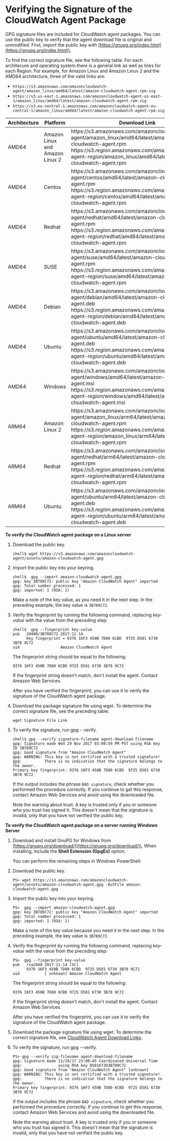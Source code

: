 # Verifying the Signature of the CloudWatch Agent Package<a name="verify-CloudWatch-Agent-Package-Signature"></a>

GPG signature files are included for CloudWatch agent packages\. You can use the public key to verify that the agent download file is original and unmodified\. First, import the public key with [https://gnupg.org/index.html](https://gnupg.org/index.html)\.

To find the correct signature file, see the following table\. For each architecure and operating system there is a general link as well as links for each Region\. For example, for Amazon Linux and Amazon Linux 2 and the AMD64 architecture, three of the valid links are:
+ `https://s3.amazonaws.com/amazoncloudwatch-agent/amazon_linux/amd64/latest/amazon-cloudwatch-agent.rpm.sig`
+ `https://s3.us-east-1.amazonaws.com/amazoncloudwatch-agent-us-east-1/amazon_linux/amd64/latest/amazon-cloudwatch-agent.rpm.sig`
+ `https://s3.eu-central-1.amazonaws.com/amazoncloudwatch-agent-eu-central-1/amazon_linux/amd64/latest/amazon-cloudwatch-agent.rpm.sig`


| Architecture | Platform | Download Link | Signature File Link | 
| --- | --- | --- | --- | 
|  AMD64 |  Amazon Linux and Amazon Linux 2  |  https://s3\.amazonaws\.com/amazoncloudwatch\-agent/amazon\_linux/amd64/latest/amazon\-cloudwatch\-agent\.rpm https://s3\.*region*\.amazonaws\.com/amazoncloudwatch\-agent\-*region*/amazon\_linux/amd64/latest/amazon\-cloudwatch\-agent\.rpm  |  https://s3\.amazonaws\.com/amazoncloudwatch\-agent/amazon\_linux/amd64/latest/amazon\-cloudwatch\-agent\.rpm\.sig https://s3\.*region*\.amazonaws\.com/amazoncloudwatch\-agent\-*region*/amazon\_linux/amd64/latest/amazon\-cloudwatch\-agent\.rpm\.sig  | 
|  AMD64 |  Centos  |  https://s3\.amazonaws\.com/amazoncloudwatch\-agent/centos/amd64/latest/amazon\-cloudwatch\-agent\.rpm https://s3\.*region*\.amazonaws\.com/amazoncloudwatch\-agent\-*region*/centos/amd64/latest/amazon\-cloudwatch\-agent\.rpm  |  https://s3\.amazonaws\.com/amazoncloudwatch\-agent/centos/amd64/latest/amazon\-cloudwatch\-agent\.rpm\.sig https://s3\.*region*\.amazonaws\.com/amazoncloudwatch\-agent\-*region*/centos/amd64/latest/amazon\-cloudwatch\-agent\.rpm\.sig  | 
|  AMD64 |  Redhat  |  https://s3\.amazonaws\.com/amazoncloudwatch\-agent/redhat/amd64/latest/amazon\-cloudwatch\-agent\.rpm https://s3\.*region*\.amazonaws\.com/amazoncloudwatch\-agent\-*region*/redhat/amd64/latest/amazon\-cloudwatch\-agent\.rpm  |  https://s3\.amazonaws\.com/amazoncloudwatch\-agent/redhat/amd64/latest/amazon\-cloudwatch\-agent\.rpm\.sig https://s3\.*region*\.amazonaws\.com/amazoncloudwatch\-agent\-*region*/redhat/amd64/latest/amazon\-cloudwatch\-agent\.rpm\.sig  | 
|  AMD64 |  SUSE  |  https://s3\.amazonaws\.com/amazoncloudwatch\-agent/suse/amd64/latest/amazon\-cloudwatch\-agent\.rpm https://s3\.*region*\.amazonaws\.com/amazoncloudwatch\-agent\-*region*/suse/amd64/latest/amazon\-cloudwatch\-agent\.rpm  |  https://s3\.amazonaws\.com/amazoncloudwatch\-agent/suse/amd64/latest/amazon\-cloudwatch\-agent\.rpm\.sig https://s3\.*region*\.amazonaws\.com/amazoncloudwatch\-agent\-*region*/suse/amd64/latest/amazon\-cloudwatch\-agent\.rpm\.sig  | 
|  AMD64 |  Debian  |  https://s3\.amazonaws\.com/amazoncloudwatch\-agent/debian/amd64/latest/amazon\-cloudwatch\-agent\.deb https://s3\.*region*\.amazonaws\.com/amazoncloudwatch\-agent\-*region*/debian/amd64/latest/amazon\-cloudwatch\-agent\.deb  |  https://s3\.amazonaws\.com/amazoncloudwatch\-agent/debian/amd64/latest/amazon\-cloudwatch\-agent\.deb\.sig https://s3\.*region*\.amazonaws\.com/amazoncloudwatch\-agent\-*region*/debian/amd64/latest/amazon\-cloudwatch\-agent\.deb\.sig  | 
|  AMD64 |  Ubuntu  |  https://s3\.amazonaws\.com/amazoncloudwatch\-agent/ubuntu/amd64/latest/amazon\-cloudwatch\-agent\.deb https://s3\.*region*\.amazonaws\.com/amazoncloudwatch\-agent\-*region*/ubuntu/amd64/latest/amazon\-cloudwatch\-agent\.deb  |  https://s3\.amazonaws\.com/amazoncloudwatch\-agent/ubuntu/amd64/latest/amazon\-cloudwatch\-agent\.deb\.sig https://s3\.*region*\.amazonaws\.com/amazoncloudwatch\-agent\-*region*/ubuntu/amd64/latest/amazon\-cloudwatch\-agent\.deb\.sig  | 
|  AMD64 |  Windows  |  https://s3\.amazonaws\.com/amazoncloudwatch\-agent/windows/amd64/latest/amazon\-cloudwatch\-agent\.msi https://s3\.*region*\.amazonaws\.com/amazoncloudwatch\-agent\-*region*/windows/amd64/latest/amazon\-cloudwatch\-agent\.msi  |   https://s3\.amazonaws\.com/amazoncloudwatch\-agent/windows/amd64/latest/amazon\-cloudwatch\-agent\.msi\.sig  https://s3\.*region*\.amazonaws\.com/amazoncloudwatch\-agent\-*region*/windows/amd64/latest/amazon\-cloudwatch\-agent\.msi\.sig  | 
|  ARM64 |  Amazon Linux 2  |  https://s3\.amazonaws\.com/amazoncloudwatch\-agent/amazon\_linux/arm64/latest/amazon\-cloudwatch\-agent\.rpm https://s3\.*region*\.amazonaws\.com/amazoncloudwatch\-agent\-*region*/amazon\_linux/arm64/latest/amazon\-cloudwatch\-agent\.rpm  |  https://s3\.amazonaws\.com/amazoncloudwatch\-agent/amazon\_linux/arm64/latest/amazon\-cloudwatch\-agent\.rpm\.sig https://s3\.*region*\.amazonaws\.com/amazoncloudwatch\-agent\-*region*/amazon\_linux/arm64/latest/amazon\-cloudwatch\-agent\.rpm\.sig  | 
|  ARM64 |  Redhat  |  https://s3\.amazonaws\.com/amazoncloudwatch\-agent/redhat/arm64/latest/amazon\-cloudwatch\-agent\.rpm https://s3\.*region*\.amazonaws\.com/amazoncloudwatch\-agent\-*region*/redhat/arm64/latest/amazon\-cloudwatch\-agent\.rpm  |  https://s3\.amazonaws\.com/amazoncloudwatch\-agent/redhat/arm64/latest/amazon\-cloudwatch\-agent\.rpm\.sig https://s3\.*region*\.amazonaws\.com/amazoncloudwatch\-agent\-*region*/redhat/arm64/latest/amazon\-cloudwatch\-agent\.rpm\.sig  | 
|  ARM64 |  Ubuntu  |  https://s3\.amazonaws\.com/amazoncloudwatch\-agent/ubuntu/arm64/latest/amazon\-cloudwatch\-agent\.deb https://s3\.*region*\.amazonaws\.com/amazoncloudwatch\-agent\-*region*/ubuntu/arm64/latest/amazon\-cloudwatch\-agent\.deb  |  https://s3\.amazonaws\.com/amazoncloudwatch\-agent/ubuntu/arm64/latest/amazon\-cloudwatch\-agent\.deb\.sig https://s3\.*region*\.amazonaws\.com/amazoncloudwatch\-agent\-*region*/ubuntu/arm64/latest/amazon\-cloudwatch\-agent\.deb\.sig  | 

**To verify the CloudWatch agent package on a Linux server**

1. Download the public key\.

   ```
   shell$ wget https://s3.amazonaws.com/amazoncloudwatch-agent/assets/amazon-cloudwatch-agent.gpg
   ```

1. Import the public key into your keyring\.

   ```
   shell$  gpg --import amazon-cloudwatch-agent.gpg
   gpg: key 3B789C72: public key "Amazon CloudWatch Agent" imported
   gpg: Total number processed: 1
   gpg: imported: 1 (RSA: 1)
   ```

   Make a note of the key value, as you need it in the next step\. In the preceding example, the key value is `3B789C72`\.

1. Verify the fingerprint by running the following command, replacing *key\-value* with the value from the preceding step:

   ```
   shell$  gpg --fingerprint key-value
   pub   2048R/3B789C72 2017-11-14
         Key fingerprint = 9376 16F3 450B 7D80 6CBD  9725 D581 6730 3B78 9C72
   uid                  Amazon CloudWatch Agent
   ```

   The fingerprint string should be equal to the following:

   `9376 16F3 450B 7D80 6CBD 9725 D581 6730 3B78 9C72`

   If the fingerprint string doesn't match, don't install the agent\. Contact Amazon Web Services\.

   After you have verified the fingerprint, you can use it to verify the signature of the CloudWatch agent package\.

1. Download the package signature file using wget\. To determine the correct signature file, see the preceding table\.

   ```
   wget Signature File Link
   ```

1. To verify the signature, run gpg \-\-verify\.

   ```
   shell$ gpg --verify signature-filename agent-download-filename
   gpg: Signature made Wed 29 Nov 2017 03:00:59 PM PST using RSA key ID 3B789C72
   gpg: Good signature from "Amazon CloudWatch Agent"
   gpg: WARNING: This key is not certified with a trusted signature!
   gpg:          There is no indication that the signature belongs to the owner.
   Primary key fingerprint: 9376 16F3 450B 7D80 6CBD  9725 D581 6730 3B78 9C72
   ```

   If the output includes the phrase `BAD signature`, check whether you performed the procedure correctly\. If you continue to get this response, contact Amazon Web Services and avoid using the downloaded file\.

   Note the warning about trust\. A key is trusted only if you or someone who you trust has signed it\. This doesn't mean that the signature is invalid, only that you have not verified the public key\.

**To verify the CloudWatch agent package on a server running Windows Server**

1. Download and install GnuPG for Windows from [https://gnupg.org/download/](https://gnupg.org/download/)\. When installing, include the **Shell Extension \(GpgEx\)** option\.

   You can perform the remaining steps in Windows PowerShell\.

1. Download the public key\.

   ```
   PS> wget https://s3.amazonaws.com/amazoncloudwatch-agent/assets/amazon-cloudwatch-agent.gpg -OutFile amazon-cloudwatch-agent.gpg
   ```

1. Import the public key into your keyring\.

   ```
   PS>  gpg --import amazon-cloudwatch-agent.gpg
   gpg: key 3B789C72: public key "Amazon CloudWatch Agent" imported
   gpg: Total number processed: 1
   gpg: imported: 1 (RSA: 1)
   ```

   Make a note of the key value because you need it in the next step\. In the preceding example, the key value is `3B789C72`\.

1. Verify the fingerprint by running the following command, replacing *key\-value* with the value from the preceding step:

   ```
   PS>  gpg --fingerprint key-value
   pub   rsa2048 2017-11-14 [SC]
         9376 16F3 450B 7D80 6CBD  9725 D581 6730 3B78 9C72
   uid           [ unknown] Amazon CloudWatch Agent
   ```

   The fingerprint string should be equal to the following:

   `9376 16F3 450B 7D80 6CBD 9725 D581 6730 3B78 9C72`

   If the fingerprint string doesn't match, don't install the agent\. Contact Amazon Web Services\.

   After you have verified the fingerprint, you can use it to verify the signature of the CloudWatch agent package\.

1. Download the package signature file using wget\. To determine the correct signature file, see [CloudWatch Agent Download Links](download-cloudwatch-agent-commandline.md#agent-download-link-table)\.

1. To verify the signature, run gpg \-\-verify\.

   ```
   PS> gpg --verify sig-filename agent-download-filename
   gpg: Signature made 11/29/17 23:00:45 Coordinated Universal Time
   gpg:                using RSA key D58167303B789C72
   gpg: Good signature from "Amazon CloudWatch Agent" [unknown]
   gpg: WARNING: This key is not certified with a trusted signature!
   gpg:          There is no indication that the signature belongs to the owner.
   Primary key fingerprint: 9376 16F3 450B 7D80 6CBD  9725 D581 6730 3B78 9C72
   ```

   If the output includes the phrase `BAD signature`, check whether you performed the procedure correctly\. If you continue to get this response, contact Amazon Web Services and avoid using the downloaded file\.

   Note the warning about trust\. A key is trusted only if you or someone who you trust has signed it\. This doesn't mean that the signature is invalid, only that you have not verified the public key\.